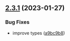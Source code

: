 ## [2.3.1](https://github.com/italia/bootstrap-italia/compare/v2.3.0...v2.3.1) (2023-01-27)

### Bug Fixes

* improve types ([a9bc9b8](https://github.com/italia/bootstrap-italia/commit/a9bc9b8e40823377b458da276a6dee3f280b6943))